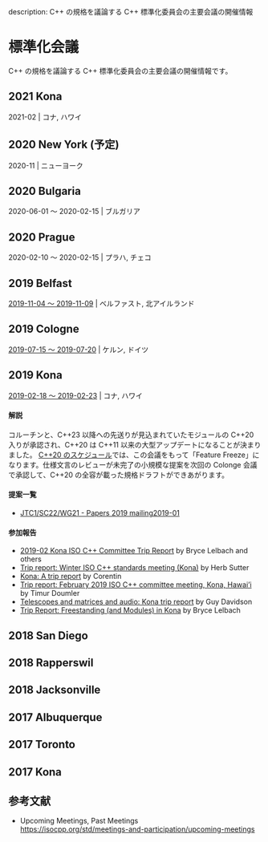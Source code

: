 description: C++ の規格を議論する C++ 標準化委員会の主要会議の開催情報

# 標準化会議

C++ の規格を議論する C++ 標準化委員会の主要会議の開催情報です。

## 2021 Kona
2021-02 | コナ, ハワイ

## 2020 New York (予定)
2020-11 | ニューヨーク

## 2020 Bulgaria
2020-06-01 ～ 2020-02-15 | ブルガリア

## 2020 Prague
2020-02-10 ～ 2020-02-15 | プラハ, チェコ

## 2019 Belfast
[2019-11-04 ～ 2019-11-09](http://www.open-std.org/jtc1/sc22/wg21/docs/papers/2018/n4782.pdf) | ベルファスト, 北アイルランド

## 2019 Cologne
[2019-07-15 ～ 2019-07-20](https://wg21.link/n4783) | ケルン, ドイツ

## 2019 Kona
[2019-02-18 ～ 2019-02-23](http://www.open-std.org/jtc1/sc22/wg21/docs/papers/2018/n4765.pdf) | コナ, ハワイ  

#### 解説
コルーチンと、C++23 以降への先送りが見込まれていたモジュールの C++20 入りが承認され、C++20 は C++11 以来の大型アップデートになることが決まりました。 
[C++20 のスケジュール](http://www.open-std.org/jtc1/sc22/wg21/docs/papers/2018/p1000r1.pdf)では、この会議をもって「Feature Freeze」になります。仕様文言のレビューが未完了の小規模な提案を次回の Colonge 会議で承認して、C++20 の全容が載った規格ドラフトができあがります。

#### 提案一覧
- [JTC1/SC22/WG21 - Papers 2019 mailing2019-01](http://www.open-std.org/jtc1/sc22/wg21/docs/papers/2019/#mailing2019-01)

#### 参加報告
- [2019-02 Kona ISO C++ Committee Trip Report](https://www.reddit.com/r/cpp/comments/au0c4x/201902_kona_iso_c_committee_trip_report_c20/) by Bryce Lelbach and others
- [Trip report: Winter ISO C++ standards meeting (Kona)](https://herbsutter.com/2019/02/23/trip-report-winter-iso-c-standards-meeting-kona/) by Herb Sutter
- [Kona: A trip report](https://cor3ntin.github.io/posts/kona2019/) by Corentin
- [Trip report: February 2019 ISO C++ committee meeting, Kona, Hawai’i](http://timur.audio/trip-report-february-2019-iso-c-committee-meeting-kona-hawaii) by Timur Doumler
- [Telescopes and matrices and audio: Kona trip report](https://hatcat.com/?p=69) by Guy Davidson
- [Trip Report: Freestanding (and Modules) in Kona](https://www.reddit.com/r/cpp/comments/ax1z2y/trip_report_freestanding_and_modules_in_kona/) by Bryce Lelbach

## 2018 San Diego

## 2018 Rapperswil

## 2018 Jacksonville

## 2017 Albuquerque

## 2017 Toronto

## 2017 Kona


## 参考文献
- Upcoming Meetings, Past Meetings  
    https://isocpp.org/std/meetings-and-participation/upcoming-meetings
